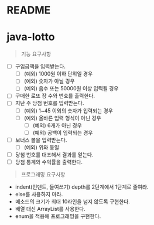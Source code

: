 # README

# java-lotto

> 기능 요구사항

- [ ]  구입금액을 입력받는다.
    - [ ]  (예외) 1000원 이하 단위일 경우
    - [ ]  (예외) 숫자가 아닐 경우
    - [ ]  (예외) 음수 또는 50000원 이상 입력될 경우
- [ ]  구매한 로또 장 수와 번호를 출력한다.
- [ ]  지난 주 당첨 번호를 입력받는다.
    - [ ]  (예외) 1~45 이외의 숫자가 입력되는 경우
    - [ ]  (예외) 올바른 입력 형식이 아닌 경우
        - [ ]  (예외) 6개가 아닌 경우
        - [ ]  (예외) 공백이 입력되는 경우
- [ ]  보너스 볼을 입력받는다.
    - [ ]  (예외) 위와 동일
- [ ]  당첨 번호를 대조해서 결과를 얻는다.
- [ ]  당첨 통계와 수익률을 출력한다.

> 프로그래밍 요구사항

- indent(인덴트, 들여쓰기) depth를 2단계에서 1단계로 줄여라.
- else를 사용하지 마라.
- 메소드의 크기가 최대 10라인을 넘지 않도록 구현한다.
- 배열 대신 ArrayList를 사용한다.
- enum을 적용해 프로그래밍을 구현한다.